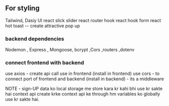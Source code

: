 ## For styling 
Tailwind,
Dasiy UI
react slick slider
react router hook
react hook form
react hot toast -- create attractive pop up
### backend dependencies 
Nodemon , Express , Mongoose, bcrypt ,Cors ,routers ,dotenv

### connect frontend with backend
use axios - create api call use in frontend (install in frontend)
use cors - to connect port of frontend and backend (install in backend) - its a middleware


NOTE - sign-UP data ko local storage me store kara kr kahi bhi use kr sakte hai context api create krke 
context api ke through hm variables ko globally use kr sakte hai.